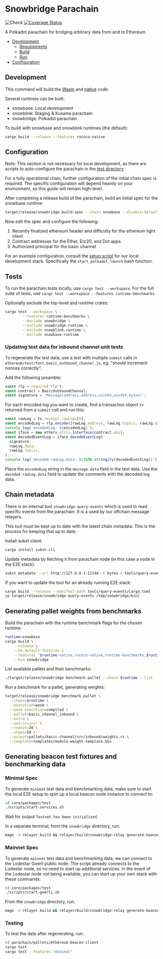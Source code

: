 # Snowbridge Parachain <!-- omit in toc -->
![Check](https://github.com/Snowfork/snowbridge/workflows/Check/badge.svg)
[![Coverage Status](https://coveralls.io/repos/github/Snowfork/polkadot-ethereum/badge.svg)](https://coveralls.io/github/Snowfork/snowbridge)

A Polkadot parachain for bridging arbitrary data from and to Ethereum.

- [Development](#development)
  - [Requirements](#requirements)
  - [Build](#build)
  - [Run](#run)
- [Configuration](#configuration)

## Development

This command will build the [Wasm](https://substrate.dev/docs/en/knowledgebase/advanced/executor#wasm-execution) and
[native](https://substrate.dev/docs/en/knowledgebase/advanced/executor#native-execution) code:

Several runtimes can be built:
* snowbase: Local development
* snowblink: Staging & Kusama parachain
* snowbridge: Polkadot parachain

To build with snowbase and snowblink runtimes (the default):

```bash
cargo build --release --features rococo-native
```

## Configuration

Note: This section is not necessary for local development, as there are scripts to auto-configure the parachain in the
[test directory](../core/packages/test).

For a fully operational chain, further configuration of the initial chain spec is required. The specific configuration will depend heavily on your environment, so this guide will remain high-level.

After completing a release build of the parachain, build an initial spec for the snowbase runtime:

```bash
target/release/snowbridge build-spec --chain snowbase --disable-default-bootnode > spec.json
```

Now edit the spec and configure the following:
1. Recently finalized ethereum header and difficulty for the ethereum light client
2. Contract addresses for the Ether, Erc20, and Dot apps.
3. Authorized principal for the basic channel

For an example configuration, consult the [setup script](https://github.com/Snowfork/snowbridge/blob/main/core/packages/test/scripts/start-services.sh) for our local development stack. Specifically the `start_polkadot_launch` bash function.

## Tests

To run the parachain tests locally, use `cargo test --workspace`. For the full suite of tests, use `cargo test --workspace --features runtime-benchmarks`.

Optionally exclude the top-level and runtime crates:

```bash
cargo test --workspace \
        --features runtime-benchmarks \
        --exclude snowbridge \
        --exclude snowbridge-runtime \
        --exclude snowblink-runtime \
        --exclude snowbase-runtime
```

### Updating test data for inbound channel unit tests

To regenerate the test data, use a test with multiple `submit` calls in `ethereum/test/test_basic_outbound_channel.js`, eg.
"should increment nonces correctly".

Add the following preamble:

```javascript
const rlp = require("rlp");
const contract = BasicOutboundChannel;
const signature = 'Message(address,address,uint64,uint64,bytes)';
```

For each encoded log you want to create, find a transaction object `tx` returned from a `submit` call and run this:

```javascript
const rawLog = tx.receipt.rawLogs[0];
const encodedLog = rlp.encode([rawLog.address, rawLog.topics, rawLog.data]).toString("hex");
console.log(`encodedLog: ${encodedLog}`);
const iface = new ethers.utils.Interface(contract.abi);
const decodedEventLog = iface.decodeEventLog(
  signature,
  rawLog.data,
  rawLog.topics,
);
console.log(`decoded rawLog.data: ${JSON.stringify(decodedEventLog)}`);
```

Place the `encodedLog` string in the `message.data` field in the test data. Use the `decoded rawLog.data` field to update the comments
with the decoded log data.

## Chain metadata

There is an internal tool `snowbridge-query-events` which is used to read specific events from the parachain. It is a used by our offchain message relayers.

This tool must be kept up to date with the latest chain metadata. This is the process for keeping that up to date:

Install subxt client:

```bash
cargo install subxt-cli
```

Update metadata by fetching it from parachain node (in this case a node in the E2E stack):

```bash
subxt metadata --url http://127.0.0.1:11144 -f bytes > tools/query-events/metadata-bridgehub-rococo-local.scale
```

If you want to update the tool for an already running E2E stack:

```bash
cargo build --release --manifest-path tools/query-events/Cargo.toml
cp target/release/snowbridge-query-events /tmp/snowbridge/bin/
```

## Generating pallet weights from benchmarks

Build the parachain with the runtime benchmark flags for the chosen runtime:

```bash
runtime=snowbase
cargo build \
    --release \
    --no-default-features \
    --features "$runtime-native,rococo-native,runtime-benchmarks,$runtime-runtime-benchmarks" \
    --bin snowbridge
```

List available pallets and their benchmarks:

```bash
./target/release/snowbridge benchmark pallet --chain $runtime --list
```

Run a benchmark for a pallet, generating weights:

```bash
target/release/snowbridge benchmark pallet \
  --chain=$runtime \
  --execution=wasm \
  --wasm-execution=compiled \
  --pallet=basic_channel_inbound \
  --extra \
  --extrinsic=* \
  --repeat=20 \
  --steps=50 \
  --output=pallets/basic-channel/src/inbound/weights.rs \
  --template=templates/module-weight-template.hbs
```

## Generating beacon test fixtures and benchmarking data

### Minimal Spec

To generate `minimal` test data and benchmarking data, make sure to start the local E2E setup to spin up a local beacon node instance to connect to:

```bash
cd core/packages/test
./scripts/start-services.sh
```

Wait for output `Testnet has been initialized`.

In a separate terminal, from the `snowbridge` directory, run:

```bash
mage -d relayer build && relayer/build/snowbridge-relay generate-beacon-data --spec "minimal" && cd parachain && cargo +nightly fmt -- --config-path rustfmt.toml && cd -
```

### Mainnet Spec

To generate `mainnet` test data and benchmarking data, we can connect to the Lodestar Goerli public node. The script already connects to the Lodestar node, so no need to start up additional services.
In the event of the Lodestar node not being available, you can start up your own stack with these commands:

```bash
cd core/packages/test
./scripts/start-goerli.sh
```

From the `snowbridge` directory, run:

```bash
mage -d relayer build && relayer/build/snowbridge-relay generate-beacon-data --spec "mainnet" && cd parachain && cargo +nightly fmt -- --config-path rustfmt.toml && cd -
```

### Testing

To test the data after regenerating, run:

```bash
cd parachain/pallets/ethereum-beacon-client
cargo test
cargo test --features "minimal"
```
